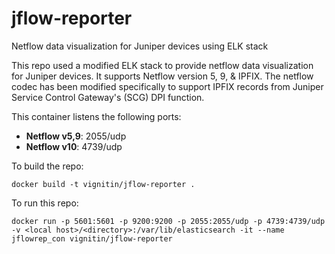 # jflow-reporter
Netflow data visualization for Juniper devices using ELK stack

This repo used a modified ELK stack to provide netflow data visualization for Juniper devices. It supports Netflow version 5, 9, & IPFIX. The netflow codec has been modified specifically to support IPFIX records from Juniper Service Control Gateway's (SCG) DPI function.

This container listens the following ports:
- **Netflow v5,9**: 2055/udp
- **Netflow v10**: 4739/udp

To build the repo:
```
docker build -t vignitin/jflow-reporter .
```

To run this repo:
```
docker run -p 5601:5601 -p 9200:9200 -p 2055:2055/udp -p 4739:4739/udp -v <local host>/<directory>:/var/lib/elasticsearch -it --name jflowrep_con vignitin/jflow-reporter
```

